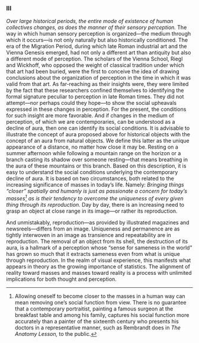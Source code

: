 ### III

*Over large historical periods, the entire mode of existence of human collectives changes, as does the manner of their sensory perception.* The way in which human sensory perception is organized—the medium through which it occurs—is not only naturally but also historically conditioned. The era of the Migration Period, during which late Roman industrial art and the Vienna Genesis emerged, had not only a different art than antiquity but also a different mode of perception. The scholars of the Vienna School, Riegl and Wickhoff, who opposed the weight of classical tradition under which that art had been buried, were the first to conceive the idea of drawing conclusions about the organization of perception in the time in which it was valid from that art. As far-reaching as their insights were, they were limited by the fact that these researchers confined themselves to identifying the formal signature peculiar to perception in late Roman times. They did not attempt—nor perhaps could they hope—to show the social upheavals expressed in these changes in perception. For the present, the conditions for such insight are more favorable. And if changes in the medium of perception, of which we are contemporaries, can be understood as a decline of aura, then one can identify its social conditions.
It is advisable to illustrate the concept of aura proposed above for historical objects with the concept of an aura from natural objects. We define this latter as the unique appearance of a distance, no matter how close it may be. Resting on a summer afternoon while following a mountain range on the horizon or a branch casting its shadow over someone resting—that means breathing in the aura of these mountains or this branch. Based on this description, it is easy to understand the social conditions underlying the contemporary decline of aura. It is based on two circumstances, both related to the increasing significance of masses in today’s life. Namely: *Bringing things “closer” spatially and humanly is just as passionate a concern for today’s masses[^1] as is their tendency to overcome the uniqueness of every given thing through its reproduction.* Day by day, there is an increasing need to grasp an object at close range in its image—or rather its reproduction.

And unmistakably, reproduction—as provided by illustrated magazines and newsreels—differs from an image. Uniqueness and permanence are as tightly interwoven in an image as transience and repeatability are in reproduction. The removal of an object from its shell, the destruction of its aura, is a hallmark of a perception whose “sense for sameness in the world” has grown so much that it extracts sameness even from what is unique through reproduction. In the realm of visual experience, this manifests what appears in theory as the growing importance of statistics. The alignment of reality toward masses and masses toward reality is a process with unlimited implications for both thought and perception.



[^1]: Allowing oneself to become closer to the masses in a human way can mean removing one’s social function from view. There is no guarantee that a contemporary portraitist, painting a famous surgeon at the breakfast table and among his family, captures his social function more accurately than a painter of the sixteenth century who presents his doctors in a representative manner, such as Rembrandt does in *The Anatomy Lesson,* to the public.